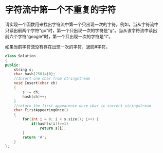 # 字符流中第一个不重复的字符

请实现一个函数用来找出字符流中第一个只出现一次的字符。例如，当从字符流中只读出前两个字符"go"时，第一个只出现一次的字符是"g"。当从该字符流中读出前六个字符“google"时，第一个只出现一次的字符是"l"。

如果当前字符流没有存在出现一次的字符，返回#字符。

```cpp
class Solution
{
public:
    string s;
    char hash[256]={0};
    //Insert one char from stringstream
    void Insert(char ch)
    {
        s += ch;
        hash[ch]++;
    }
    //return the first appearence once char in current stringstream
    char FirstAppearingOnce()
    {
        for(int i = 0; i < s.size(); i++) {
            if(hash[s[i]]==1)
                return s[i];
        }
        return '#';
    }
};
```

